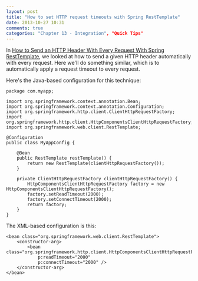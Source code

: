 ```yaml
---
layout: post
title: "How to set HTTP request timeouts with Spring RestTemplate"
date: 2013-10-27 10:31
comments: true
categories: "Chapter 13 - Integration", "Quick Tips"
---
```

In [How to Send an HTTP Header With Every Request With Spring RestTemplate](http://springinpractice.com/2013/10/27/how-to-send-an-http-header-with-every-request-with-spring-resttemplate/), we looked at how to send a given HTTP header automatically with every request. Here we'll do something similar, which is to automatically apply a request timeout to every request.

<!-- more -->

Here's the Java-based configuration for this technique:

    package com.myapp;
    
    import org.springframework.context.annotation.Bean;
    import org.springframework.context.annotation.Configuration;
    import org.springframework.http.client.ClientHttpRequestFactory;
    import org.springframework.http.client.HttpComponentsClientHttpRequestFactory;
    import org.springframework.web.client.RestTemplate;
    
    @Configuration
    public class MyAppConfig {
    
        @Bean
        public RestTemplate restTemplate() {
            return new RestTemplate(clientHttpRequestFactory());
        }
    
        private ClientHttpRequestFactory clientHttpRequestFactory() {
            HttpComponentsClientHttpRequestFactory factory = new HttpComponentsClientHttpRequestFactory();
            factory.setReadTimeout(2000);
            factory.setConnectTimeout(2000);
            return factory;
        }
    }

The XML-based configuration is this:

    <bean class="org.springframework.web.client.RestTemplate">
        <constructor-arg>
            <bean class="org.springframework.http.client.HttpComponentsClientHttpRequestFactory"
                p:readTimeout="2000"
                p:connectTimeout="2000" />
        </constructor-arg>
    </bean>
